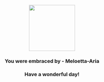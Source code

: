 <p align="center">
    <img src="https://raw.githubusercontent.com/PokeAPI/sprites/master/sprites/pokemon/648.png" width="150" height="150">
</p>
<h3 align="center">You were embraced by - <b>Meloetta-Aria</b></h3>
<h3 align="center">Have a wonderful day!</h3>
